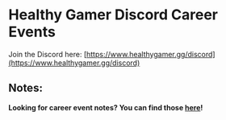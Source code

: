 # Healthy Gamer Discord Career Events

Join the Discord here: [https://www.healthygamer.gg/discord](https://www.healthygamer.gg/discord)

## Notes:



**Looking for career event notes? You can find those [here](https://healthygamer.github.io/CareerEvents/)!**